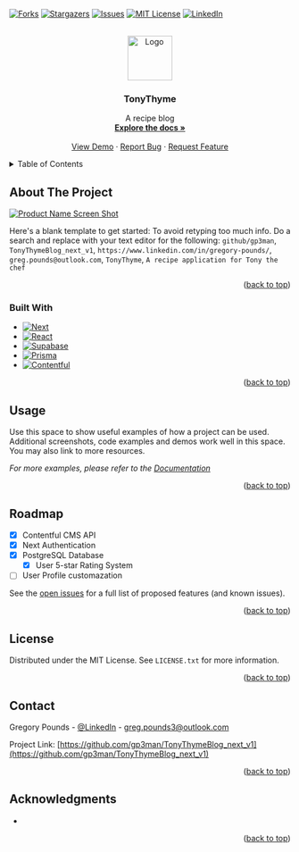 <!-- Improved compatibility of back to top link: See: https://github.com/othneildrew/Best-README-Template/pull/73 -->
<a name="readme-top"></a>
<!--
*** Thanks for checking out the Best-README-Template. If you have a suggestion
*** that would make this better, please fork the repo and create a pull request
*** or simply open an issue with the tag "enhancement".
*** Don't forget to give the project a star!
*** Thanks again! Now go create something AMAZING! :D
-->



<!-- PROJECT SHIELDS -->
<!--
*** I'm using markdown "reference style" links for readability.
*** Reference links are enclosed in brackets [ ] instead of parentheses ( ).
*** See the bottom of this document for the declaration of the reference variables
*** for contributors-url, forks-url, etc. This is an optional, concise syntax you may use.
*** https://www.markdownguide.org/basic-syntax/#reference-style-links
-->
<!-- [![Contributors][contributors-shield]][contributors-url] -->
[![Forks][forks-shield]][forks-url]
[![Stargazers][stars-shield]][stars-url]
[![Issues][issues-shield]][issues-url]
[![MIT License][license-shield]][license-url]
[![LinkedIn][linkedin-shield]][linkedin-url]



<!-- PROJECT LOGO -->
<br />
<div align="center">
  <a href="https://github.com/gp3man/TonyThymeBlog_next_v1">
    <img src="public/logo.png" alt="Logo" width="80" height="80">
  </a>

<h3 align="center">TonyThyme</h3>

  <p align="center">
    A recipe blog
    <br />
    <a href="https://github.com/gp3man/TonyThymeBlog_next_v1"><strong>Explore the docs »</strong></a>
    <br />
    <br />
    <a href="https://github.com/gp3man/TonyThymeBlog_next_v1">View Demo</a>
    ·
    <a href="https://github.com/gp3man/TonyThymeBlog_next_v1/issues">Report Bug</a>
    ·
    <a href="https://github.com/gp3man/TonyThymeBlog_next_v1/issues">Request Feature</a>
  </p>
</div>



<!-- TABLE OF CONTENTS -->
<details>
  <summary>Table of Contents</summary>
  <ol>
    <li>
      <a href="#about-the-project">About The Project</a>
      <ul>
        <li><a href="#built-with">Built With</a></li>
      </ul>
    </li>
    <li>
      <a href="#getting-started">Getting Started</a>
      <ul>
        <li><a href="#prerequisites">Prerequisites</a></li>
        <li><a href="#installation">Installation</a></li>
      </ul>
    </li>
    <li><a href="#usage">Usage</a></li>
    <li><a href="#roadmap">Roadmap</a></li>
    <li><a href="#contributing">Contributing</a></li>
    <li><a href="#license">License</a></li>
    <li><a href="#contact">Contact</a></li>
    <li><a href="#acknowledgments">Acknowledgments</a></li>
  </ol>
</details>



<!-- ABOUT THE PROJECT -->
## About The Project

[![Product Name Screen Shot][product-screenshot]](https://example.com)

Here's a blank template to get started: To avoid retyping too much info. Do a search and replace with your text editor for the following: `github/gp3man`, `TonyThymeBlog_next_v1`, `https://www.linkedin.com/in/gregory-pounds/`, `greg.pounds@outlook.com`, `TonyThyme`, `A recipe application for Tony the chef`

<p align="right">(<a href="#readme-top">back to top</a>)</p>



### Built With

* [![Next][Next.js]][Next-url]
* [![React][React.js]][React-url]
* [![Supabase][Supabase.com]][Supabase-url]
* [![Prisma][Prisma.io]][Prisma-url]
* [![Contentful][Contentful.com]][Contentful-url]

<p align="right">(<a href="#readme-top">back to top</a>)</p>

<!-- USAGE EXAMPLES -->
## Usage

Use this space to show useful examples of how a project can be used. Additional screenshots, code examples and demos work well in this space. You may also link to more resources.

_For more examples, please refer to the [Documentation](https://www.tonythyme.com)_

<p align="right">(<a href="#readme-top">back to top</a>)</p>



<!-- ROADMAP -->
## Roadmap

- [x] Contentful CMS API
- [x] Next Authentication
- [x] PostgreSQL Database
    - [x] User 5-star Rating System
- [ ] User Profile customazation

See the [open issues](https://github.com/gp3man/TonyThymeBlog_next_v1/issues) for a full list of proposed features (and known issues).

<p align="right">(<a href="#readme-top">back to top</a>)</p>

<!-- LICENSE -->
## License

Distributed under the MIT License. See `LICENSE.txt` for more information.

<p align="right">(<a href="#readme-top">back to top</a>)</p>



<!-- CONTACT -->
## Contact

Gregory Pounds - [@LinkedIn](https://www.linkedin.com/in/gregory-pounds/) - greg.pounds3@outlook.com

Project Link: [https://github.com/gp3man/TonyThymeBlog_next_v1](https://github.com/gp3man/TonyThymeBlog_next_v1)

<p align="right">(<a href="#readme-top">back to top</a>)</p>



<!-- ACKNOWLEDGMENTS -->
## Acknowledgments

* []()

<p align="right">(<a href="#readme-top">back to top</a>)</p>



<!-- MARKDOWN LINKS & IMAGES -->
<!-- https://www.markdownguide.org/basic-syntax/#reference-style-links -->
[contributors-shield]: https://img.shields.io/github/contributors/github_username/repo_name.svg?style=for-the-badge
[contributors-url]: https://github.com/gp3man/TonyThymeBlog_next_v1/graphs/contributors
[forks-shield]: https://img.shields.io/github/forks/gp3man/TonyThymeBlog_next_v1.svg?style=for-the-badge
[forks-url]: https://github.com/github_username/repo_name/network/members
[stars-shield]: https://img.shields.io/github/stars/gp3man/TonyThymeBlog_next_v1.svg?style=for-the-badge
[stars-url]: https://github.com/github_username/repo_name/stargazers
[issues-shield]: https://img.shields.io/github/issues/gp3man/TonyThymeBlog_next_v1.svg?style=for-the-badge
[issues-url]: https://github.com/gp3man/TonyThymeBlog_next_v1/issues
[license-shield]: https://img.shields.io/github/license/gp3man/TonyThymeBlog_next_v1.svg?style=for-the-badge
[license-url]: https://github.com/github_username/repo_name/blob/master/LICENSE.txt
[linkedin-shield]: https://img.shields.io/badge/-LinkedIn-black.svg?style=for-the-badge&logo=linkedin&colorB=555
[linkedin-url]: https://linkedin.com/in/gregory-pounds/
[product-screenshot]: public/screenshot_landing.png
[Next.js]: https://img.shields.io/badge/next.js-000000?style=for-the-badge&logo=nextdotjs&logoColor=white
[Next-url]: https://nextjs.org/
[React.js]: https://img.shields.io/badge/React-20232A?style=for-the-badge&logo=react&logoColor=61DAFB
[React-url]: https://reactjs.org/
[Supabase.com]: https://img.shields.io/badge/Supabase.com-2024?style=for-the-badge&logo=supabase&color=444444
[Supabase-url]: https://supabase.com/
[Prisma.io]: https://img.shields.io/badge/prisma.io-2024?style=for-the-badge&logo=prisma&color=636363
[Prisma-url]: https://www.prisma.io/
[Contentful.com]:https://img.shields.io/badge/Contentful-2024?style=for-the-badge&logo=contentful&color=A0A0A0
[Contentful-url]: https://www.con